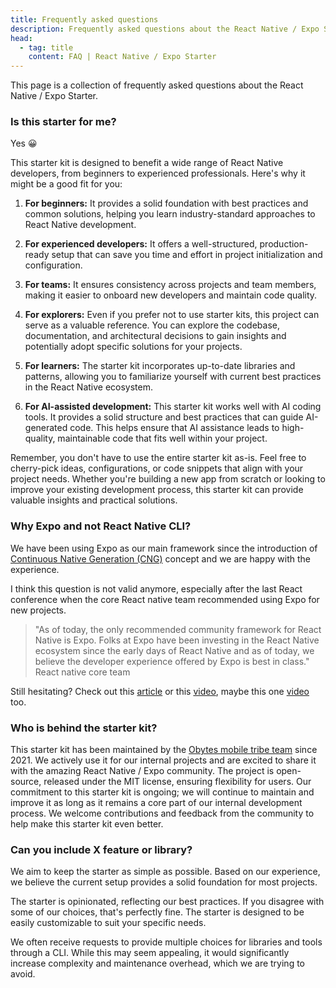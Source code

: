 ```yaml
---
title: Frequently asked questions
description: Frequently asked questions about the React Native / Expo Starter.
head:
  - tag: title
    content: FAQ | React Native / Expo Starter
---
```


This page is a collection of frequently asked questions about the React Native / Expo Starter.

### Is this starter for me?

Yes 😀

This starter kit is designed to benefit a wide range of React Native developers, from beginners to experienced professionals. Here's why it might be a good fit for you:

1. **For beginners:** It provides a solid foundation with best practices and common solutions, helping you learn industry-standard approaches to React Native development.

2. **For experienced developers:** It offers a well-structured, production-ready setup that can save you time and effort in project initialization and configuration.

3. **For teams:** It ensures consistency across projects and team members, making it easier to onboard new developers and maintain code quality.

4. **For explorers:** Even if you prefer not to use starter kits, this project can serve as a valuable reference. You can explore the codebase, documentation, and architectural decisions to gain insights and potentially adopt specific solutions for your projects.

5. **For learners:** The starter kit incorporates up-to-date libraries and patterns, allowing you to familiarize yourself with current best practices in the React Native ecosystem.

6. **For AI-assisted development:** This starter kit works well with AI coding tools. It provides a solid structure and best practices that can guide AI-generated code. This helps ensure that AI assistance leads to high-quality, maintainable code that fits well within your project.

Remember, you don't have to use the entire starter kit as-is. Feel free to cherry-pick ideas, configurations, or code snippets that align with your project needs. Whether you're building a new app from scratch or looking to improve your existing development process, this starter kit can provide valuable insights and practical solutions.

### Why Expo and not React Native CLI?

We have been using Expo as our main framework since the introduction of [Continuous Native Generation (CNG)](https://docs.expo.dev/workflow/continuous-native-generation/) concept and we are happy with the experience.

I think this question is not valid anymore, especially after the last React conference when the core React native team recommended using Expo for new projects.

> "As of today, the only recommended community framework for React Native is Expo. Folks at Expo have been investing in the React Native ecosystem since the early days of React Native and as of today, we believe the developer experience offered by Expo is best in class." React native core team

Still hesitating? Check out this [article](https://reactnative.dev/blog/2024/06/25/use-a-framework-to-build-react-native-apps) or this [video](https://www.youtube.com/watch?v=lifGTznLBcw), maybe this one [video](https://www.youtube.com/watch?v=ek_IdGC0G80) too.

### Who is behind the starter kit?

This starter kit has been maintained by the [Obytes mobile tribe team](https://www.obytes.com/team) since 2021. We actively use it for our internal projects and are excited to share it with the amazing React Native / Expo community. The project is open-source, released under the MIT license, ensuring flexibility for users. Our commitment to this starter kit is ongoing; we will continue to maintain and improve it as long as it remains a core part of our internal development process. We welcome contributions and feedback from the community to help make this starter kit even better.

### Can you include X feature or library?

We aim to keep the starter as simple as possible. Based on our experience, we believe the current setup provides a solid foundation for most projects.

The starter is opinionated, reflecting our best practices. If you disagree with some of our choices, that's perfectly fine. The starter is designed to be easily customizable to suit your specific needs.

We often receive requests to provide multiple choices for libraries and tools through a CLI. While this may seem appealing, it would significantly increase complexity and maintenance overhead, which we are trying to avoid.
